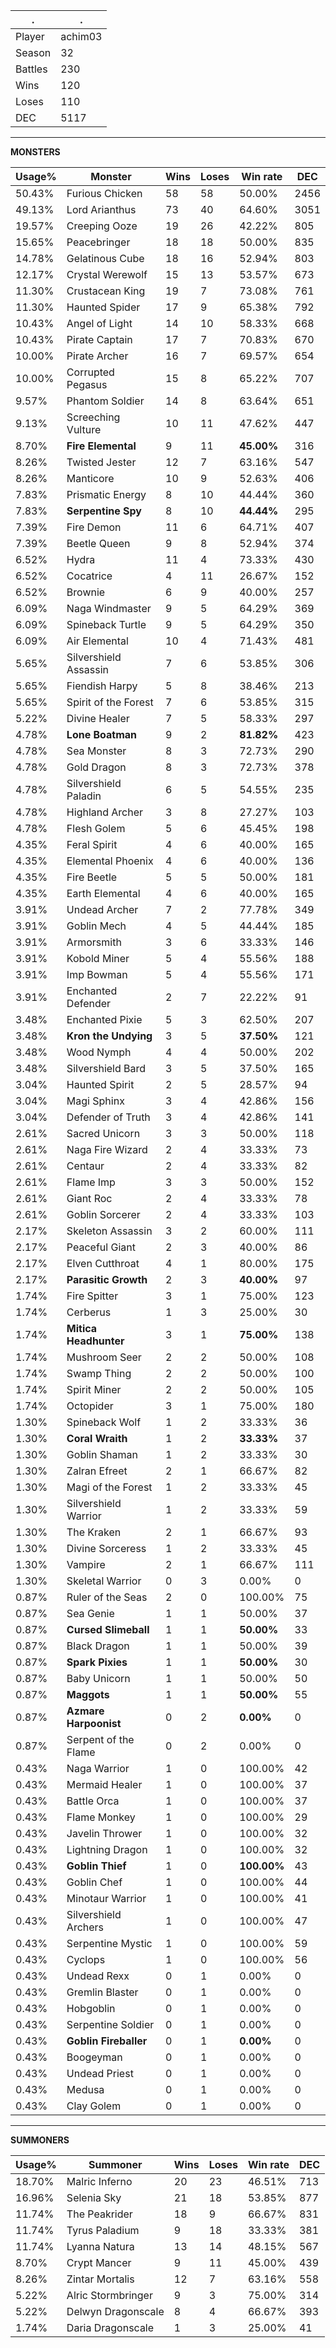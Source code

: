 .|.
|-|-
Player|achim03
Season|32
Battles|230
Wins|120
Loses|110
DEC|5117

---
**MONSTERS**

Usage%|Monster|Wins|Loses|Win rate|DEC|
-|-|-|-|-|-|
50.43%|Furious Chicken|58|58|50.00%|2456|
49.13%|Lord Arianthus|73|40|64.60%|3051|
19.57%|Creeping Ooze|19|26|42.22%|805|
15.65%|Peacebringer|18|18|50.00%|835|
14.78%|Gelatinous Cube|18|16|52.94%|803|
12.17%|Crystal Werewolf|15|13|53.57%|673|
11.30%|Crustacean King|19|7|73.08%|761|
11.30%|Haunted Spider|17|9|65.38%|792|
10.43%|Angel of Light|14|10|58.33%|668|
10.43%|Pirate Captain|17|7|70.83%|670|
10.00%|Pirate Archer|16|7|69.57%|654|
10.00%|Corrupted Pegasus|15|8|65.22%|707|
9.57%|Phantom Soldier|14|8|63.64%|651|
9.13%|Screeching Vulture|10|11|47.62%|447|
8.70%|**Fire Elemental**|9|11|**45.00%**|316|
8.26%|Twisted Jester|12|7|63.16%|547|
8.26%|Manticore|10|9|52.63%|406|
7.83%|Prismatic Energy|8|10|44.44%|360|
7.83%|**Serpentine Spy**|8|10|**44.44%**|295|
7.39%|Fire Demon|11|6|64.71%|407|
7.39%|Beetle Queen|9|8|52.94%|374|
6.52%|Hydra|11|4|73.33%|430|
6.52%|Cocatrice|4|11|26.67%|152|
6.52%|Brownie|6|9|40.00%|257|
6.09%|Naga Windmaster|9|5|64.29%|369|
6.09%|Spineback Turtle|9|5|64.29%|350|
6.09%|Air Elemental|10|4|71.43%|481|
5.65%|Silvershield Assassin|7|6|53.85%|306|
5.65%|Fiendish Harpy|5|8|38.46%|213|
5.65%|Spirit of the Forest|7|6|53.85%|315|
5.22%|Divine Healer|7|5|58.33%|297|
4.78%|**Lone Boatman**|9|2|**81.82%**|423|
4.78%|Sea Monster|8|3|72.73%|290|
4.78%|Gold Dragon|8|3|72.73%|378|
4.78%|Silvershield Paladin|6|5|54.55%|235|
4.78%|Highland Archer|3|8|27.27%|103|
4.78%|Flesh Golem|5|6|45.45%|198|
4.35%|Feral Spirit|4|6|40.00%|165|
4.35%|Elemental Phoenix|4|6|40.00%|136|
4.35%|Fire Beetle|5|5|50.00%|181|
4.35%|Earth Elemental|4|6|40.00%|165|
3.91%|Undead Archer|7|2|77.78%|349|
3.91%|Goblin Mech|4|5|44.44%|185|
3.91%|Armorsmith|3|6|33.33%|146|
3.91%|Kobold Miner|5|4|55.56%|188|
3.91%|Imp Bowman|5|4|55.56%|171|
3.91%|Enchanted Defender|2|7|22.22%|91|
3.48%|Enchanted Pixie|5|3|62.50%|207|
3.48%|**Kron the Undying**|3|5|**37.50%**|121|
3.48%|Wood Nymph|4|4|50.00%|202|
3.48%|Silvershield Bard|3|5|37.50%|165|
3.04%|Haunted Spirit|2|5|28.57%|94|
3.04%|Magi Sphinx|3|4|42.86%|156|
3.04%|Defender of Truth|3|4|42.86%|141|
2.61%|Sacred Unicorn|3|3|50.00%|118|
2.61%|Naga Fire Wizard|2|4|33.33%|73|
2.61%|Centaur|2|4|33.33%|82|
2.61%|Flame Imp|3|3|50.00%|152|
2.61%|Giant Roc|2|4|33.33%|78|
2.61%|Goblin Sorcerer|2|4|33.33%|103|
2.17%|Skeleton Assassin|3|2|60.00%|111|
2.17%|Peaceful Giant|2|3|40.00%|86|
2.17%|Elven Cutthroat|4|1|80.00%|175|
2.17%|**Parasitic Growth**|2|3|**40.00%**|97|
1.74%|Fire Spitter|3|1|75.00%|123|
1.74%|Cerberus|1|3|25.00%|30|
1.74%|**Mitica Headhunter**|3|1|**75.00%**|138|
1.74%|Mushroom Seer|2|2|50.00%|108|
1.74%|Swamp Thing|2|2|50.00%|100|
1.74%|Spirit Miner|2|2|50.00%|105|
1.74%|Octopider|3|1|75.00%|180|
1.30%|Spineback Wolf|1|2|33.33%|36|
1.30%|**Coral Wraith**|1|2|**33.33%**|37|
1.30%|Goblin Shaman|1|2|33.33%|30|
1.30%|Zalran Efreet|2|1|66.67%|82|
1.30%|Magi of the Forest|1|2|33.33%|45|
1.30%|Silvershield Warrior|1|2|33.33%|59|
1.30%|The Kraken|2|1|66.67%|93|
1.30%|Divine Sorceress|1|2|33.33%|45|
1.30%|Vampire|2|1|66.67%|111|
1.30%|Skeletal Warrior|0|3|0.00%|0|
0.87%|Ruler of the Seas|2|0|100.00%|75|
0.87%|Sea Genie|1|1|50.00%|37|
0.87%|**Cursed Slimeball**|1|1|**50.00%**|33|
0.87%|Black Dragon|1|1|50.00%|39|
0.87%|**Spark Pixies**|1|1|**50.00%**|30|
0.87%|Baby Unicorn|1|1|50.00%|50|
0.87%|**Maggots**|1|1|**50.00%**|55|
0.87%|**Azmare Harpoonist**|0|2|**0.00%**|0|
0.87%|Serpent of the Flame|0|2|0.00%|0|
0.43%|Naga Warrior|1|0|100.00%|42|
0.43%|Mermaid Healer|1|0|100.00%|37|
0.43%|Battle Orca|1|0|100.00%|37|
0.43%|Flame Monkey|1|0|100.00%|29|
0.43%|Javelin Thrower|1|0|100.00%|32|
0.43%|Lightning Dragon|1|0|100.00%|32|
0.43%|**Goblin Thief**|1|0|**100.00%**|43|
0.43%|Goblin Chef|1|0|100.00%|44|
0.43%|Minotaur Warrior|1|0|100.00%|41|
0.43%|Silvershield Archers|1|0|100.00%|47|
0.43%|Serpentine Mystic|1|0|100.00%|59|
0.43%|Cyclops|1|0|100.00%|56|
0.43%|Undead Rexx|0|1|0.00%|0|
0.43%|Gremlin Blaster|0|1|0.00%|0|
0.43%|Hobgoblin|0|1|0.00%|0|
0.43%|Serpentine Soldier|0|1|0.00%|0|
0.43%|**Goblin Fireballer**|0|1|**0.00%**|0|
0.43%|Boogeyman|0|1|0.00%|0|
0.43%|Undead Priest|0|1|0.00%|0|
0.43%|Medusa|0|1|0.00%|0|
0.43%|Clay Golem|0|1|0.00%|0|

---
**SUMMONERS**

Usage%|Summoner|Wins|Loses|Win rate|DEC|
-|-|-|-|-|-|
18.70%|Malric Inferno|20|23|46.51%|713|
16.96%|Selenia Sky|21|18|53.85%|877|
11.74%|The Peakrider|18|9|66.67%|831|
11.74%|Tyrus Paladium|9|18|33.33%|381|
11.74%|Lyanna Natura|13|14|48.15%|567|
8.70%|Crypt Mancer|9|11|45.00%|439|
8.26%|Zintar Mortalis|12|7|63.16%|558|
5.22%|Alric Stormbringer|9|3|75.00%|314|
5.22%|Delwyn Dragonscale|8|4|66.67%|393|
1.74%|Daria Dragonscale|1|3|25.00%|41|

